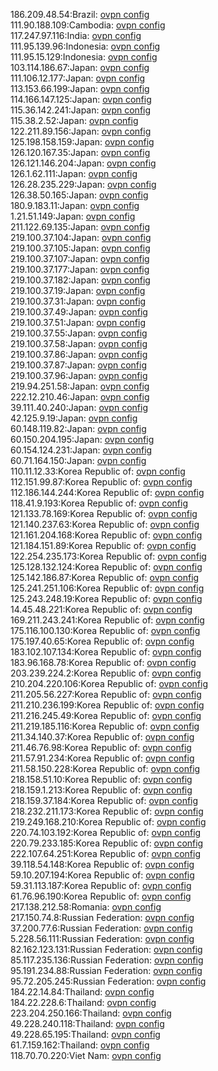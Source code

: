 186.209.48.54:Brazil: [ovpn config](vpn/186_209_48_54.ovpn)  
111.90.188.109:Cambodia: [ovpn config](vpn/111_90_188_109.ovpn)  
117.247.97.116:India: [ovpn config](vpn/117_247_97_116.ovpn)  
111.95.139.96:Indonesia: [ovpn config](vpn/111_95_139_96.ovpn)  
111.95.15.129:Indonesia: [ovpn config](vpn/111_95_15_129.ovpn)  
103.114.186.67:Japan: [ovpn config](vpn/103_114_186_67.ovpn)  
111.106.12.177:Japan: [ovpn config](vpn/111_106_12_177.ovpn)  
113.153.66.199:Japan: [ovpn config](vpn/113_153_66_199.ovpn)  
114.166.147.125:Japan: [ovpn config](vpn/114_166_147_125.ovpn)  
115.36.142.241:Japan: [ovpn config](vpn/115_36_142_241.ovpn)  
115.38.2.52:Japan: [ovpn config](vpn/115_38_2_52.ovpn)  
122.211.89.156:Japan: [ovpn config](vpn/122_211_89_156.ovpn)  
125.198.158.159:Japan: [ovpn config](vpn/125_198_158_159.ovpn)  
126.120.167.35:Japan: [ovpn config](vpn/126_120_167_35.ovpn)  
126.121.146.204:Japan: [ovpn config](vpn/126_121_146_204.ovpn)  
126.1.62.111:Japan: [ovpn config](vpn/126_1_62_111.ovpn)  
126.28.235.229:Japan: [ovpn config](vpn/126_28_235_229.ovpn)  
126.38.50.165:Japan: [ovpn config](vpn/126_38_50_165.ovpn)  
180.9.183.11:Japan: [ovpn config](vpn/180_9_183_11.ovpn)  
1.21.51.149:Japan: [ovpn config](vpn/1_21_51_149.ovpn)  
211.122.69.135:Japan: [ovpn config](vpn/211_122_69_135.ovpn)  
219.100.37.104:Japan: [ovpn config](vpn/219_100_37_104.ovpn)  
219.100.37.105:Japan: [ovpn config](vpn/219_100_37_105.ovpn)  
219.100.37.107:Japan: [ovpn config](vpn/219_100_37_107.ovpn)  
219.100.37.177:Japan: [ovpn config](vpn/219_100_37_177.ovpn)  
219.100.37.182:Japan: [ovpn config](vpn/219_100_37_182.ovpn)  
219.100.37.19:Japan: [ovpn config](vpn/219_100_37_19.ovpn)  
219.100.37.31:Japan: [ovpn config](vpn/219_100_37_31.ovpn)  
219.100.37.49:Japan: [ovpn config](vpn/219_100_37_49.ovpn)  
219.100.37.51:Japan: [ovpn config](vpn/219_100_37_51.ovpn)  
219.100.37.55:Japan: [ovpn config](vpn/219_100_37_55.ovpn)  
219.100.37.58:Japan: [ovpn config](vpn/219_100_37_58.ovpn)  
219.100.37.86:Japan: [ovpn config](vpn/219_100_37_86.ovpn)  
219.100.37.87:Japan: [ovpn config](vpn/219_100_37_87.ovpn)  
219.100.37.96:Japan: [ovpn config](vpn/219_100_37_96.ovpn)  
219.94.251.58:Japan: [ovpn config](vpn/219_94_251_58.ovpn)  
222.12.210.46:Japan: [ovpn config](vpn/222_12_210_46.ovpn)  
39.111.40.240:Japan: [ovpn config](vpn/39_111_40_240.ovpn)  
42.125.9.19:Japan: [ovpn config](vpn/42_125_9_19.ovpn)  
60.148.119.82:Japan: [ovpn config](vpn/60_148_119_82.ovpn)  
60.150.204.195:Japan: [ovpn config](vpn/60_150_204_195.ovpn)  
60.154.124.231:Japan: [ovpn config](vpn/60_154_124_231.ovpn)  
60.71.164.150:Japan: [ovpn config](vpn/60_71_164_150.ovpn)  
110.11.12.33:Korea Republic of: [ovpn config](vpn/110_11_12_33.ovpn)  
112.151.99.87:Korea Republic of: [ovpn config](vpn/112_151_99_87.ovpn)  
112.186.144.244:Korea Republic of: [ovpn config](vpn/112_186_144_244.ovpn)  
118.41.9.193:Korea Republic of: [ovpn config](vpn/118_41_9_193.ovpn)  
121.133.78.169:Korea Republic of: [ovpn config](vpn/121_133_78_169.ovpn)  
121.140.237.63:Korea Republic of: [ovpn config](vpn/121_140_237_63.ovpn)  
121.161.204.168:Korea Republic of: [ovpn config](vpn/121_161_204_168.ovpn)  
121.184.151.89:Korea Republic of: [ovpn config](vpn/121_184_151_89.ovpn)  
122.254.235.173:Korea Republic of: [ovpn config](vpn/122_254_235_173.ovpn)  
125.128.132.124:Korea Republic of: [ovpn config](vpn/125_128_132_124.ovpn)  
125.142.186.87:Korea Republic of: [ovpn config](vpn/125_142_186_87.ovpn)  
125.241.251.106:Korea Republic of: [ovpn config](vpn/125_241_251_106.ovpn)  
125.243.248.19:Korea Republic of: [ovpn config](vpn/125_243_248_19.ovpn)  
14.45.48.221:Korea Republic of: [ovpn config](vpn/14_45_48_221.ovpn)  
169.211.243.241:Korea Republic of: [ovpn config](vpn/169_211_243_241.ovpn)  
175.116.100.130:Korea Republic of: [ovpn config](vpn/175_116_100_130.ovpn)  
175.197.40.65:Korea Republic of: [ovpn config](vpn/175_197_40_65.ovpn)  
183.102.107.134:Korea Republic of: [ovpn config](vpn/183_102_107_134.ovpn)  
183.96.168.78:Korea Republic of: [ovpn config](vpn/183_96_168_78.ovpn)  
203.239.224.2:Korea Republic of: [ovpn config](vpn/203_239_224_2.ovpn)  
210.204.220.106:Korea Republic of: [ovpn config](vpn/210_204_220_106.ovpn)  
211.205.56.227:Korea Republic of: [ovpn config](vpn/211_205_56_227.ovpn)  
211.210.236.199:Korea Republic of: [ovpn config](vpn/211_210_236_199.ovpn)  
211.216.245.49:Korea Republic of: [ovpn config](vpn/211_216_245_49.ovpn)  
211.219.185.116:Korea Republic of: [ovpn config](vpn/211_219_185_116.ovpn)  
211.34.140.37:Korea Republic of: [ovpn config](vpn/211_34_140_37.ovpn)  
211.46.76.98:Korea Republic of: [ovpn config](vpn/211_46_76_98.ovpn)  
211.57.91.234:Korea Republic of: [ovpn config](vpn/211_57_91_234.ovpn)  
211.58.150.228:Korea Republic of: [ovpn config](vpn/211_58_150_228.ovpn)  
218.158.51.10:Korea Republic of: [ovpn config](vpn/218_158_51_10.ovpn)  
218.159.1.213:Korea Republic of: [ovpn config](vpn/218_159_1_213.ovpn)  
218.159.37.184:Korea Republic of: [ovpn config](vpn/218_159_37_184.ovpn)  
218.232.211.173:Korea Republic of: [ovpn config](vpn/218_232_211_173.ovpn)  
219.249.168.210:Korea Republic of: [ovpn config](vpn/219_249_168_210.ovpn)  
220.74.103.192:Korea Republic of: [ovpn config](vpn/220_74_103_192.ovpn)  
220.79.233.185:Korea Republic of: [ovpn config](vpn/220_79_233_185.ovpn)  
222.107.64.251:Korea Republic of: [ovpn config](vpn/222_107_64_251.ovpn)  
39.118.54.148:Korea Republic of: [ovpn config](vpn/39_118_54_148.ovpn)  
59.10.207.194:Korea Republic of: [ovpn config](vpn/59_10_207_194.ovpn)  
59.31.113.187:Korea Republic of: [ovpn config](vpn/59_31_113_187.ovpn)  
61.76.96.190:Korea Republic of: [ovpn config](vpn/61_76_96_190.ovpn)  
217.138.212.58:Romania: [ovpn config](vpn/217_138_212_58.ovpn)  
217.150.74.8:Russian Federation: [ovpn config](vpn/217_150_74_8.ovpn)  
37.200.77.6:Russian Federation: [ovpn config](vpn/37_200_77_6.ovpn)  
5.228.56.111:Russian Federation: [ovpn config](vpn/5_228_56_111.ovpn)  
82.162.123.131:Russian Federation: [ovpn config](vpn/82_162_123_131.ovpn)  
85.117.235.136:Russian Federation: [ovpn config](vpn/85_117_235_136.ovpn)  
95.191.234.88:Russian Federation: [ovpn config](vpn/95_191_234_88.ovpn)  
95.72.205.245:Russian Federation: [ovpn config](vpn/95_72_205_245.ovpn)  
184.22.14.84:Thailand: [ovpn config](vpn/184_22_14_84.ovpn)  
184.22.228.6:Thailand: [ovpn config](vpn/184_22_228_6.ovpn)  
223.204.250.166:Thailand: [ovpn config](vpn/223_204_250_166.ovpn)  
49.228.240.118:Thailand: [ovpn config](vpn/49_228_240_118.ovpn)  
49.228.65.195:Thailand: [ovpn config](vpn/49_228_65_195.ovpn)  
61.7.159.162:Thailand: [ovpn config](vpn/61_7_159_162.ovpn)  
118.70.70.220:Viet Nam: [ovpn config](vpn/118_70_70_220.ovpn)  
